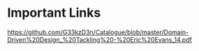 # Important Links

https://github.com/G33kzD3n/Catalogue/blob/master/Domain-Driven%20Design_%20Tackling%20-%20Eric%20Evans_14.pdf

